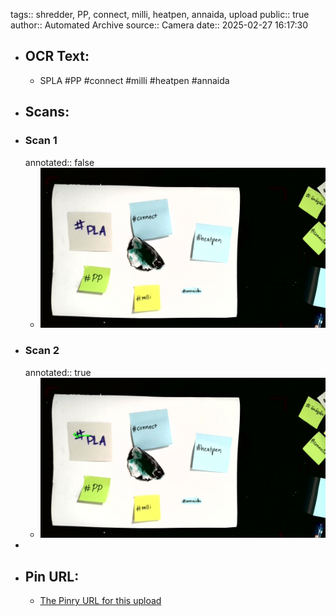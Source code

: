 tags:: shredder, PP, connect, milli, heatpen, annaida, upload
public:: true
author:: Automated Archive
source:: Camera
date:: 2025-02-27 16:17:30

- ## OCR Text:
	- SPLA
	  #PP
	  #connect
	  #milli
	  #heatpen
	  #annaida
- ## Scans:
- ### Scan 1
  annotated:: false
	- ![./assets/scans/2025-02-27T16-17-30-6678.jpg](./assets/scans/2025-02-27T16-17-30-6678.jpg)
- ### Scan 2
  annotated:: true
	- ![./assets/scans/2025-02-27T16-17-30-6876.jpg](./assets/scans/2025-02-27T16-17-30-6876.jpg)
-
- ## Pin URL:
	- [The Pinry URL for this upload](https://pinry.petau.net/pins/182/)